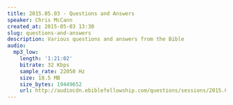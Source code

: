 ```yaml
---
title: 2015.05.03 - Questions and Answers
speaker: Chris McCann
created_at: 2015-05-03 13:30
slug: questions-and-answers
description: Various questions and answers from the Bible
audio:
  mp3_low:
    length: '1:21:02'
    bitrate: 32 Kbps
    sample_rate: 22050 Hz
    size: 18.5 MB
    size_bytes: 19449652
    url: http://audiocdn.ebiblefellowship.com/questions/sessions/2015.05.03_McCann_-_Questions_and_Answers.mp3
---
```


